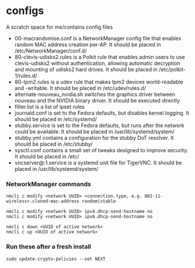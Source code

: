 # configs

A scratch space for me/contains config files

- 00-macrandomise.conf is a NetworkManager config file that enables random MAC address creation per-AP. It should be placed in /etc/NetworkManager/conf.d/
- 80-clevis-udisks2.rules is a Polkit rule that enables admin users to use clevis-udisks2 without authentication, allowing automatic decryption and mounting of udisks2 hard drives. It should be placed in /etc/polkit-1/rules.d/
- 80-tpm2.rules is a udev rule that makes tpm2 devices world-readable and -writable. It should be placed in /etc/udev/rules.d/
- alternate-nouveau_nvidia.sh switches the graphics driver between nouveau and the NVIDIA binary driver. It should be executed directly
- filter.list is a list of ipset rules
- journald.conf is set to the Fedora defaults, but disables kernel logging. It should be placed in /etc/systemd/
- stubby.service is set to the Fedora defaults, but runs after the network could be available. It should be placed in /usr/lib/systemd/system/
- stubby.yml contains a configuration for the stubby DoT resolver. It should be placed in /etc/stubby/
- sysctl.conf contains a small set of tweaks designed to improve security. It should be placed in /etc/
- vncserver@:1.service is a systemd unit file for TigerVNC. It should be placed in /usr/lib/systemd/system/

### NetworkManager commands

`nmcli c modify <network UUID> <connection.type, e.g. 802-11-wireless>.cloned-mac-address random|stable`

```shell
nmcli c modify <network UUID> ipv4.dhcp-send-hostname no
nmcli c modify <network UUID> ipv6.dhcp-send-hostname no
```

```shell
nmcli c down <UUID of active network>
nmcli c up <UUID of active network>
```

### Run these after a fresh install

`sudo update-crypto-policies --set NEXT`
